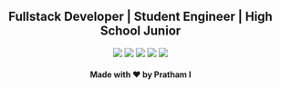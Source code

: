 <h2 align="center">Fullstack Developer | Student Engineer | High School Junior</h2>

<p align="center">
  <a href= "https://p.prathami1.tech" target="_blank"><img src="https://img.icons8.com/ios-filled/90/000000/dating-website.png"/></a>
  <a href= "https://github.com/prathami1?tab=repositories" target="_blank"><img src="https://img.icons8.com/ios-glyphs/90/000000/github.png"/></a>
  <a href= "https://instagram.com/prathami1" target="_blank"><img src="https://img.icons8.com/ios-glyphs/90/000000/instagram-new.png"/></a>
  <a href= "https://instagram.com/prathami1" target="_blank"><img src="https://img.icons8.com/ios-glyphs/90/000000/linkedin.png"/></a>
  <a href="mailto:pminr@outlook.com?subject=Github Contact" target="_blank"><img src="https://img.icons8.com/ios-glyphs/90/000000/filled-sent.png"/></a>
</p>

<h4 align="center">Made with ❤️ by Pratham I</h4>
